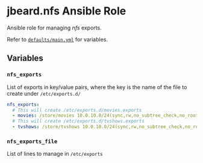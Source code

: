 # jbeard.nfs Ansible Role

Ansible role for managing _nfs_ exports.

Refer to [`defaults/main.yml`](defaults/main.yml) for variables.

## Variables

### `nfs_exports`

List of exports in key/value pairs, where the key is the name of the file to
create under `/etc/exports.d/`

```yaml
nfs_exports:
  # This will create /etc/exports.d/movies.exports
  - movies: /store/movies 10.0.10.0/24(sync,rw,no_subtree_check,no_root_squash)
  # This will create /etc/exports.d/tvshows.exports
  - tvshows: /store/tvshows 10.0.10.0/24(sync,rw,no_subtree_check,no_root_squash)
```

### `nfs_exports_file`

List of lines to manage in `/etc/exports`
